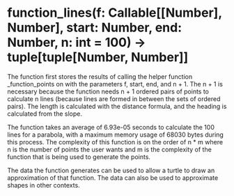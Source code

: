 # function_lines(f: Callable\[\[Number\], Number\], start: Number, end: Number, n: int = 100) -> tuple\[tuple\[Number, Number\]\]

The function first stores the results of calling the helper function _function_points on with the parameters f, start,
end, and n + 1. The n + 1 is necessary because the function needs n + 1 ordered pairs of points to calculate n lines
(because lines are formed in between the sets of ordered pairs). The length is calculated with the distance formula, and
the heading is calculated from the slope.

The function takes an average of 6.93e-05 seconds to calculate the 100 lines for a parabola, with a maximum memory usage
of 68030 bytes during this process. The complexity of this function is on the order of n * m where n is the number of
points the user wants and m is the complexity of the function that is being used to generate the points.

The data the function generates can be used to allow a turtle to draw an approximation of that function. The data can
also be used to
approximate shapes in other contexts.